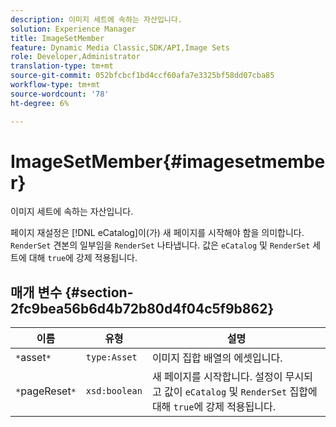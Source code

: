 ```yaml
---
description: 이미지 세트에 속하는 자산입니다.
solution: Experience Manager
title: ImageSetMember
feature: Dynamic Media Classic,SDK/API,Image Sets
role: Developer,Administrator
translation-type: tm+mt
source-git-commit: 052bfcbcf1bd4ccf60afa7e3325bf58dd07cba85
workflow-type: tm+mt
source-wordcount: '78'
ht-degree: 6%

---
```



# ImageSetMember{#imagesetmember}

이미지 세트에 속하는 자산입니다.

페이지 재설정은 [!DNL eCatalog]이(가) 새 페이지를 시작해야 함을 의미합니다. `RenderSet` 견본의 일부임을  `RenderSet` 나타냅니다. 값은 `eCatalog` 및 `RenderSet` 세트에 대해 `true`에 강제 적용됩니다.

## 매개 변수 {#section-2fc9bea56b6d4b72b80d4f04c5f9b862}

| 이름 | 유형 | 설명 |
|---|---|---|
| `*`asset`*` | `type:Asset` | 이미지 집합 배열의 에셋입니다. |
| `*`pageReset`*` | `xsd:boolean` | 새 페이지를 시작합니다. 설정이 무시되고 값이 `eCatalog` 및 `RenderSet` 집합에 대해 `true`에 강제 적용됩니다. |

